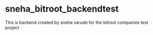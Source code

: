 # sneha_bitroot_backendtest
This is backend created by sneha varude for the bitroot companies test project
